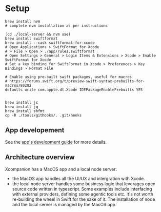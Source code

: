 # Setup

```
brew install nvm
# complete nvm installation as per instructions

(cd ./local-server && nvm use)
brew install swiftformat
brew install --cask swiftformat-for-xcode
# Open Applications > SwiftFormat for Xcode
# > File > Open > ./app/rules.swiftformat
# Open Settings > General > Login Items & Extensions > Xcode > Enable SwiftFormat for Xcode
# Set a key binding for SwiftFormat in Xcode > Preferences > Key Bindings > Format File

# Enable using pre-built swift packages, useful for macros
# https://forums.swift.org/t/preview-swift-syntax-prebuilts-for-macros/80202
defaults write com.apple.dt.Xcode IDEPackageEnablePrebuilts YES


brew install jc
brew install jq
brew install shfmt
cp -R ./tools/githooks/. .git/hooks
```

## App developement
See the [app's development guide](./app/contributing.md) for more details.

## Architecture overview
Xcompanion has a MacOS app and a local node server:
- the MacOS app handles all the UI/UX and intergration with Xcode.
- the local node server handles some business logic that leverages open source code written in typescript. Some examples include interfacing with external providers, defining some agentic tools etc. It's not worth re-building the wheel in Swift for the sake of it. The installation of node and the local server is managed by the MacOS app.
